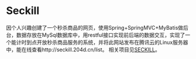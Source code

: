 # Seckill
因个人兴趣创建了一个秒杀商品的网页，使用Spring+SpringMVC+MyBatis做后台，数据存放在MySql数据库中，用restful接口实现前后端的数据交互，实现了一个能计时到点开放秒杀商品服务的系统，并将此网站发布在腾讯云的Linux服务器中，能在线查看http://seckill.204d.cn/list。
相关项目见[SECKILL](http://seckill.204d.cn/list)。

